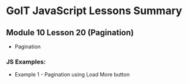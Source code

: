 # GoIT JavaScript Lessons Summary

## Module 10 Lesson 20 (Pagination)

-   Pagination

### JS Examples:

-   Example 1 - Pagination using Load More button
